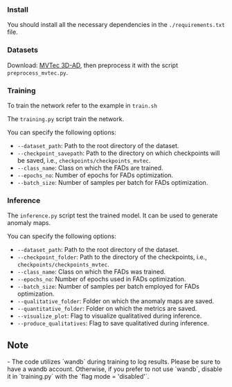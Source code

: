 

### Install

You should install all the necessary dependencies in the `./requirements.txt` file.

### Datasets 

Download: [MVTec 3D-AD](https://www.mvtec.com/company/research/datasets/mvtec-3d-ad), then preprocess it with the script `preprocess_mvtec.py`.

### Training

To train the network refer to the example in `train.sh`

The `training.py` script train the network.

You can specify the following options:
   - `--dataset_path`: Path to the root directory of the dataset.
   - `--checkpoint_savepath`: Path to the directory on which checkpoints will be saved, i.e., `checkpoints/checkpoints_mvtec`.
   - `--class_name`: Class on which the FADs are trained.
   - `--epochs_no`: Number of epochs for FADs optimization.
   - `--batch_size`: Number of samples per batch for FADs optimization.

### Inference

The `inference.py` script test the trained model. It can be used to generate anomaly maps.

You can specify the following options:
   - `--dataset_path`: Path to the root directory of the dataset.
   - `--checkpoint_folder`: Path to the directory of the checkpoints, i.e., `checkpoints/checkpoints_mvtec`.
   - `--class_name`: Class on which the FADs was trained.
   - `--epochs_no`: Number of epochs used in FADs optimization.
   - `--batch_size`: Number of samples per batch employed for FADs optimization.
   - `--qualitative_folder`: Folder on which the anomaly maps are saved.
   - `--quantitative_folder`: Folder on which the metrics are saved.
   - `--visualize_plot`: Flag to visualize qualitatived during inference.
   - `--produce_qualitatives`: Flag to save qualitatived during inference.

## Note

<div class="alert alert-info">
- The code utilizes `wandb` during training to log results. Please be sure to have a wandb account. Otherwise, if you prefer to not use `wandb`, disable it in `training.py` with the `flag mode = 'disabled'`.

</div>

